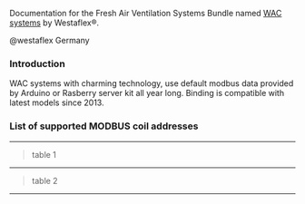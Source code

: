 Documentation for the Fresh Air Ventilation Systems Bundle named [WAC systems](http://westaflex.com/produkte/wohnungslueftung/zentralgeraet-mit-waermetauscher) by Westaflex®.

@westaflex Germany

### Introduction

WAC systems with charming technology, use default modbus data provided by Arduino or Rasberry server kit all year long. Binding is compatible with latest models since 2013. 

### List of supported MODBUS coil addresses

***
> table 1
***
> table 2
***







